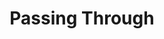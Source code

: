 ---
pid: lla27
title: Passing Through
location_transcription: 30th St. Station
coordinates: "[-75.182151545843, 39.955767551829]"
zipcode: '19104'
gen_neighborhood: West Philadelphia
neighborhood: University City,Belmont,Parkside,Powelton Village
outside_phl: 
age: '22'
age_range: 20-29
instagram: 
image_file_name: lla_27.jpg
proposal_transcription: |-
  colorful pieces in the middle spin with wind & human interaction, [You] can see through the spaces to see the street and station.

  Showing passage of humans traveling on train, on foot, through the city!
topic: 
topic_summary: 0, 0
type: Interactive,Space,Sculpture Statue
keywords_other: 
credit: Lainie Bailey
image_labels: |-
  -these spin
  -movement
  -colorful !
  -metal
twitter: 
facebook: 
permalink: "/monuments/lla27/"
layout: item-page
---